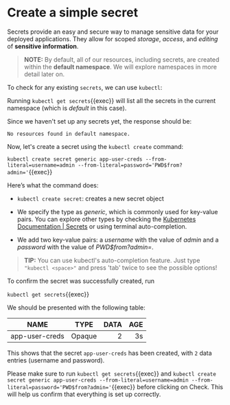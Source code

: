 # Create a simple secret


Secrets provide an easy and secure way to manage sensitive data for your deployed applications. They allow for scoped *storage*, *access*, and *editing* of **sensitive information**.

>**NOTE:**
>By default, all of our resources, including secrets, are created within the **default namespace**. We will explore namespaces in more detail later on.

To check for any existing `secrets`, we can use `kubectl`:

Running `kubectl get secrets`{{exec}} will list all the secrets in the current namespace (which is *default* in this case).

Since we haven't set up any secrets yet, the response should be: 

```
No resources found in default namespace.
```

Now, let's create a secret using the `kubectl create` command:

`kubectl create secret generic app-user-creds --from-literal=username=admin --from-literal=password='PWD$from?admin='`{{exec}}

Here’s what the command does:

* `kubectl create secret`: creates a new secret object

* We specify the type as *generic*, which is commonly used for key-value pairs. You can explore other types by checking the [Kubernetes Documentation | Secrets](https://kubernetes.io/docs/concepts/configuration/secret/) or using terminal auto-completion.

* We add two key-value pairs: a *username* with the value of *admin* and a *password* with the value of *PWD$from?admin=*.


> **TIP:**
> You can use kubectl's auto-completion feature. Just type `"kubectl <space>"` and press 'tab' twice to see the possible options!

To confirm the secret was successfully created, run

`kubectl get secrets`{{exec}}

We should be presented with the following table:

| NAME            |     TYPE    | DATA  | AGE  | 
| --------------- |:-----------:| -----:| ----:|
| app-user-creds  |  Opaque     |  2    | 3s   |

This shows that the secret `app-user-creds` has been created, with `2` data entries (username and password).


Please make sure to run `kubectl get secrets`{{exec}} and `kubectl create secret generic app-user-creds --from-literal=username=admin --from-literal=password='PWD$from?admin='`{{exec}} before clicking on Check. This will help us confirm that everything is set up correctly.
